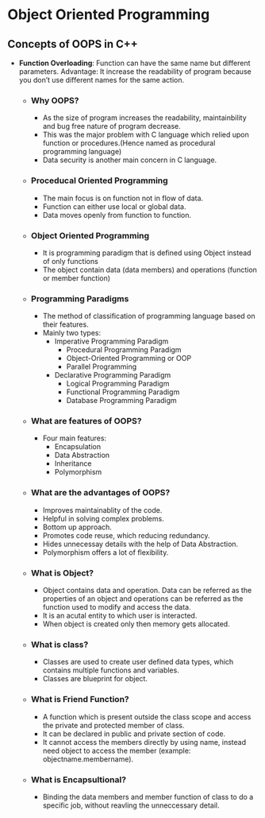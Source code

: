 # Object Oriented Programming

## Concepts of OOPS in C++

- **Function Overloading**: 
    Function can have the same name but different parameters.
    Advantage: It increase the readability of program because you don’t use different names for the same action.

    - ### Why OOPS?
        - As the size of program increases the readability, maintainbility and bug free nature of program decrease.
        - This was the major problem with C language which relied upon function or procedures.(Hence named as procedural programming language)
        - Data security is another main concern in C language. 
    - ### Proceducal Oriented Programming
        - The main focus is on function not in flow of data.
        - Function can either use local or global data.
        - Data moves openly from function to function.
    - ### Object Oriented Programming
        - It is programming paradigm that is defined using Object instead of only functions 
        - The object contain data (data members) and operations (function or member function)
    - ### Programming Paradigms 
        - The method of classification of programming language based on their features.
        - Mainly two types:
            - Imperative Programming Paradigm
                - Procedural Programming Paradigm
                - Object-Oriented Programming or OOP
                - Parallel Programming
            - Declarative Programming Paradigm
                - Logical Programming Paradigm
                - Functional Programming Paradigm
                - Database Programming Paradigm
     - ### What are features of OOPS?
         - Four main features:
            - Encapsulation
            - Data Abstraction
            - Inheritance
            - Polymorphism
    - ###  What are the advantages of OOPS?
        - Improves maintainablity of the code.
        - Helpful in solving complex problems.
        - Bottom up approach.
        - Promotes code reuse, which reducing redundancy.
        - Hides unnecessay details with the help of Data Abstraction.
        - Polymorphism offers a lot of flexibility.
    - ### What is Object?
        - Object contains data and operation. Data can be referred as the properties of an
          object and operations can be referred as the function used to modify and access the data. 
        - It is an acutal entity to which user is interacted.
        - When object is created only then memory gets allocated.
    - ### What is class?
        - Classes are used to create user defined data types, which contains multiple functions and variables.
        - Classes are blueprint for object.
    - ### What is Friend Function?
        - A function which is present outside the class scope and access the private and protected member of class.
        - It can be declared in public and private section of code.
        - It cannot access  the members directly by using name, instead need object to access the member (example: objectname.membername).
    - ### What is Encapsultional?
        - Binding the data members and member function of class to do a specific job, without reavling the unneccessary detail.

